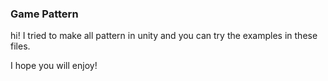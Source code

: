 ### Game Pattern

hi! I tried to make all pattern in unity and you can try the examples in these files.

I hope you will enjoy!